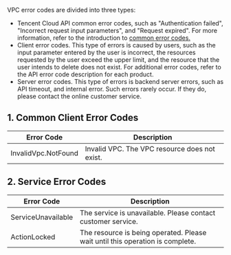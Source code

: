 VPC error codes are divided into three types:

- Tencent Cloud API common error codes, such as "Authentication failed", "Incorrect request input parameters", and "Request expired". For more information, refer to the introduction to <a href="https://www.qcloud.com/doc/api/245/4781" title="Common Error Codes">common error codes.</a>
- Client error codes. This type of errors is caused by users, such as the input parameter entered by the user is incorrect, the resources requested by the user exceed the upper limit, and the resource that the user intends to delete does not exist. For additional error codes, refer to the API error code description for each product.
- Server error codes. This type of errors is backend server errors, such as API timeout, and internal error. Such errors rarely occur. If they do, please contact the online customer service.

## 1. Common Client Error Codes

| Error Code | Description |
|---------|---------|
| InvalidVpc.NotFound | Invalid VPC. The VPC resource does not exist.  |

## 2. Service Error Codes

| Error Code | Description |
|---------|---------|
| ServiceUnavailable | The service is unavailable. Please contact customer service.  |
| ActionLocked | The resource is being operated. Please wait until this operation is complete. |

